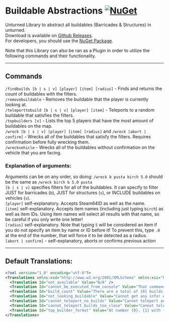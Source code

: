 # Buildable Abstractions [![NuGet](https://img.shields.io/nuget/v/Pustalorc.Logging.API.svg)](https://www.nuget.org/packages/Pustalorc.BuildableAbstractions/)

Unturned Library to abstract all buildables (Barricades & Structures) in unturned.  
Download is available on [Github Releases](https://github.com/Pustalorc/BuildableAbstractions/releases/).  
For developers, you should use the [NuGet Package](https://www.nuget.org/packages/Pustalorc.BuildableAbstractions/).

Note that this Library can also be ran as a Plugin in order to utilize the following commands and their functionality.

---

## Commands

`/findbuilds [b | s | v] [player] [item] [radius]` - Finds and returns the count of buildables with the filters.  
`/removebuildable` - Removes the buildable that the player is currently looking at.  
`/teleporttobuild [b | s | v] [player] [item]` - Teleports to a random buildable that satisfies the filters.  
`/topbuilders [v]` - Lists the top 5 players that have the most amount of buildables on the map.  
`/wreck [b | s | v] [player] [item] [radius]` and `/wreck [abort | confirm]` - Wrecks all of the buildables that satisfy
the filters. Requires confirmation before fully wrecking them.  
`/wreckvehicle` - Wrecks all of the buildables without confirmation on the vehicle that you are facing.

### Explanation of arguments:

Arguments can be on any order, so doing: `/wreck b pusta birch 5.0` should be the same as `/wreck birch b 5.0 pusta`  
`[b | s | v]` specifies filters for all of the buildables. It can specify to filter JUST for barricades (`b`), JUST for
structures (`s`), or INCLUDE buildables on vehicles (`v`).  
`[player]` self-explanatory. Accepts Steam64ID as well as the name.  
`[item]` self-explanatory. Accepts item names (including just typing `birch`) as well as item IDs. Using item names will
select all results with that name, so be careful if you only write one letter!  
`[radius]` self-explanatory. Note that typing `5` will be considered an item if you do not specify an item by name or ID
before it! To prevent this, type `.0` at the end of the number, that will force it to be detected as a radius.  
`[abort | confirm]` - self-explanatory, aborts or confirms previous action

---

## Default Translations:

```xml
<?xml version="1.0" encoding="utf-8"?>
<Translations xmlns:xsd="http://www.w3.org/2001/XMLSchema" xmlns:xsi="http://www.w3.org/2001/XMLSchema-instance">
  <Translation Id="not_available" Value="N/A" />
  <Translation Id="cannot_be_executed_from_console" Value="That command cannot be executed from console with those arguments!" />
  <Translation Id="build_count" Value="There are a total of {0} builds. Specific Item: {1}, Radius: {2}, Player: {3}, Planted Barricades Included: {4}, Filter by Barricades: {5}, Filter by Structures: {6}" />
  <Translation Id="not_looking_buildable" Value="Cannot get any info! Are you looking at a structure/barricade?" />
  <Translation Id="cannot_teleport_no_builds" Value="Cannot teleport anywhere, no buildables found with the following filters. Specific Item: {0}, Player: {1}, Planted Barricades Included: {2}, Filter by Barricades: {3}, Filter by Structures: {4}" />
  <Translation Id="cannot_teleport_builds_too_close" Value="Cannot teleport anywhere, all buildables with the specified filters are too close. Specific Item: {0}, Player: {1}, Planted Barricades Included: {2}, Filter by Barricades: {3}, Filter by Structures: {4}" />
  <Translation Id="top_builder_format" Value="At number {0}, {1} with {2} buildables!" />
</Translations>
```